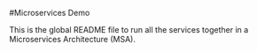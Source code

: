 #Microservices Demo

This is the global README file to run all the services together in a Microservices Architecture (MSA).
